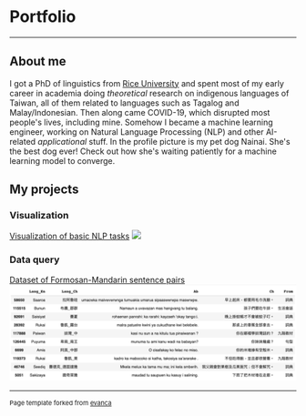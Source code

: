 # Portfolio

---
## About me
I got a PhD of linguistics from [Rice University](https://en.wikipedia.org/wiki/Rice_University) and spent most of my early career in academia doing *theoretical* research on indigenous languages of Taiwan, all of them related to languages such as Tagalog and Malay/Indonesian. Then along came COVID-19, which disrupted most people's lives, including mine. Somehow I became a machine learning engineer, working on Natural Language Processing (NLP) and other AI-related *applicational* stuff. In the profile picture is my pet dog Nainai. 
She's the best dog ever! Check out how she's waiting patiently for a machine learning model to converge.

## My projects
### Visualization 

[Visualization of basic NLP tasks](https://github.com/howard-haowen/Archilife-NLP)
<img src="https://github.com/howard-haowen/Archilife-NLP/blob/gh-pages/CH_all_words_text_classes.png?raw=true"/>


### Data query

[Dataset of Formosan-Mandarin sentence pairs](https://github.com/howard-haowen/Formosan-languages)
<img src="https://github.com/howard-haowen/Formosan-languages/blob/main/sample_dataframe.png?raw=true"/>


---
<p style="font-size:11px">Page template forked from <a href="https://github.com/evanca/quick-portfolio">evanca</a></p>
<!-- Remove above link if you don't want to attibute -->

